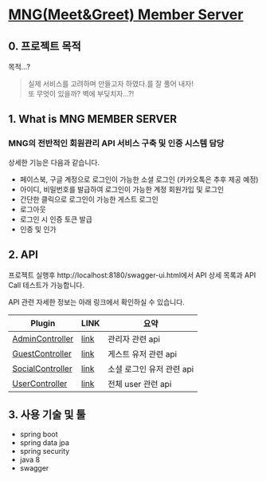 # [MNG(Meet&Greet) Member Server](../../mng-auth/readme.md)

## 0. 프로젝트 목적
목적...? 
> 실제 서비스를 고려하며 만들고자 하였다.를 잘 풀어 내자!  
> 또 무엇이 있을까? 벽에 부딪치자...?!

## 1. What is MNG MEMBER SERVER
### MNG의 전반적인 회원관리 API 서비스 구축 및 인증 시스템 담당
상세한 기능은 다음과 같습니다.
- 페이스북, 구글 계정으로 로그인이 가능한 소셜 로그인 (카카오톡은 추후 제공 예정)
- 아이디, 비밀번호를 발급하여 로그인이 가능한 계정 회원가입 및 로그인
- 간단한 클릭으로 로그인이 가능한 게스트 로그인
- 로그아웃
- 로그인 시 인증 토큰 발급
- 인증 및 인가

## 2. API 
프로젝트 실행후 http://localhost:8180/swagger-ui.html에서 API 상세 목록과 API Call 테스트가 가능합니다.

API 관련 자세한 정보는 아래 링크에서 확인하실 수 있습니다.

| Plugin                 | LINK | 요약                      |
| ---------------------- | ---- | ------------------------- |
| [AdminController](../mng-auth/docs/AdminController.md)        | [link](../mng-auth/src/main/java/com/masta/auth/membership/controller/AdminController.java) | 관리자 관련 api            |
| [GuestController](../mng-auth/docs/GuestController.md)        | [link](../mng-auth/src/main/java/com/masta/auth/membership/controller/GuestController.java) | 게스트 유저 관련 api       |
| [SocialController](../mng-auth/docs/SocialController.md)      | [link](../mng-auth/src/main/java/com/masta/auth/membership/controller/SocialController.java) | 소셜 로그인 유저 관련 api  |
| [UserController](../mng-auth/docs/UserController.md)          | [link](../mng-auth/src/main/java/com/masta/auth/membership/controller/UserController.java) | 전체 user 관런 api        |

## 3. 사용 기술 및 툴 
- spring boot
- spring data jpa
- spring security
- java 8
- swagger
